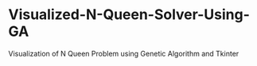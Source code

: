 # Visualized-N-Queen-Solver-Using-GA
Visualization of N Queen Problem using Genetic Algorithm and Tkinter

